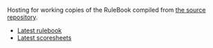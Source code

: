 Hosting for working copies of the RuleBook compiled from [the source repository](https://github.com/RoboCupAtHome/RuleBook).

* [Latest rulebook](rulebook/master.pdf)
* [Latest scoresheets](scoresheets/master.pdf)
